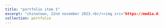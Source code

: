 ```yaml
---
title: "portfolio item 1"
excerpt: "chinatown, 22nd november 2023.<br/><img src="https://media.discordapp.net/attachments/1018203420143910923/1366764086196441240/image.jpg?ex=681221bf&is=6810d03f&hm=b5df34230e5661cca0e0b348cbadd05aa46d96b1fcad0e309dca488a2239069d&=&format=webp&width=680&height=1208">"
collection: portfolio
---
```


